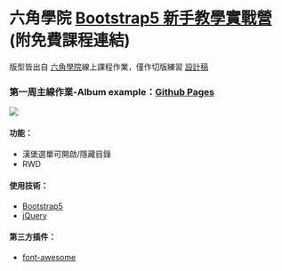 # 六角學院 [Bootstrap5 新手教學實戰營](https://hackmd.io/@YmcMgo-NSKOqgTGAjl_5tg/ryar-vGOd/%2FNdGKchTeRBqbkTMiQ2HSmw)(附免費課程連結)
版型皆出自 [六角學院](https://www.hexschool.com/)線上課程作業，僅作切版練習
[設計稿](https://bootstrap.hexschool.com/docs/4.2/examples/album/)
### 第一周主線作業-Album example：[Github Pages](https://joyun25.github.io/hex-bootstrap5-camp1-album-example/)
![](https://i.imgur.com/ksKLD3X.png)
#### 功能：
- 漢堡選單可開啟/隱藏目錄
- RWD
#### 使用技術：
- [Bootstrap5](https://getbootstrap.com/docs/5.0/getting-started/introduction/)
- [jQuery](https://jquery.com/)
#### 第三方插件：
- [font-awesome](https://fontawesome.com/)
